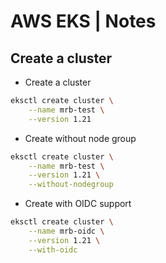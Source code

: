 # AWS EKS | Notes

## Create a cluster

- Create a cluster

```bash
eksctl create cluster \
    --name mrb-test \
    --version 1.21
```

- Create without node group

```bash
eksctl create cluster \
    --name mrb-test \
    --version 1.21 \
    --without-nodegroup
```

- Create with OIDC support

```bash
eksctl create cluster \
    --name mrb-oidc \
    --version 1.21 \
    --with-oidc
```
